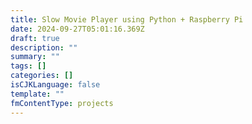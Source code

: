 ```yaml
---
title: Slow Movie Player using Python + Raspberry Pi
date: 2024-09-27T05:01:16.369Z
draft: true
description: ""
summary: ""
tags: []
categories: []
isCJKLanguage: false
template: ""
fmContentType: projects
---
```

